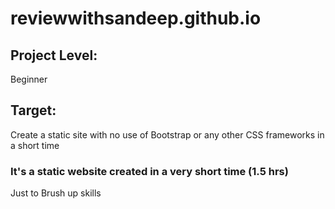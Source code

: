 # reviewwithsandeep.github.io

## Project Level:
<div>
  Beginner
</div>

## Target:
<div>
  Create a static site with no use of Bootstrap or any other CSS frameworks in a short time
</div>

### It's a static website created in a very short time (1.5 hrs)
<div>
  Just to Brush up skills
</div>
  
